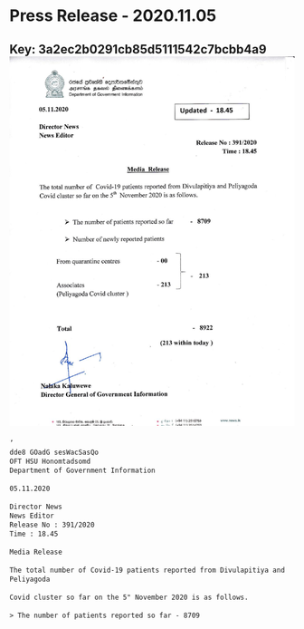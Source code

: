 # Press Release - 2020.11.05 
Key: 3a2ec2b0291cb85d5111542c7bcbb4a9 
![img](img/3a2ec2b0291cb85d5111542c7bcbb4a9.jpg)
---
```
’
dde8 GOadG sesWacSasQo
OFT HSU Honomtadsomd
Department of Government Information

05.11.2020

Director News
News Editor
Release No : 391/2020
Time : 18.45

Media Release

The total number of Covid-19 patients reported from Divulapitiya and Peliyagoda

Covid cluster so far on the 5" November 2020 is as follows.

> The number of patients reported so far - 8709

 

```
